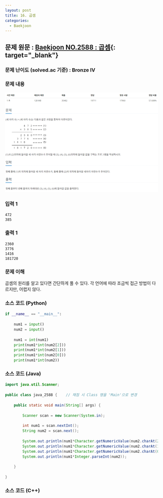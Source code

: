 ```yaml
---
layout: post
title: 16. 곱셈
categories:
  - Baekjoon
---
```


## 문제 원문 : [Baekjoon NO.2588 : 곱셈](https://www.acmicpc.net/problem/2588){: target="_blank"}  

### 문제 난이도 (solved.ac 기준) : Bronze IV

### 문제 내용
![2588_multiple](/assets/images/Baekjoon/2588_multiple.PNG)  

### 입력 1
```
472
385
```
### 출력 1
```
2360
3776
1416
181720
```  

### 문제 이해
곱셈의 원리를 알고 있다면 간단하게 풀 수 있다.
각 언어에 따라 조금씩 접근 방법이 다르지만, 어렵지 않다.

### 소스 코드 (Python)
```python
if __name__ == "__main__":
    
    num1 = input()
    num2 = input()

    num1 = int(num1)
    print(num1*int(num2[2]))
    print(num1*int(num2[1]))
    print(num1*int(num2[0]))
    print(num1*int(num2))


```  

### 소스 코드 (Java)
```java
import java.util.Scanner;

public class java_2588 {    // 채점 시 Class 명을 'Main'으로 변경

    public static void main(String[] args) {
        
        Scanner scan = new Scanner(System.in);
       
        int num1 = scan.nextInt();
        String num2 = scan.next();

        System.out.println(num1*Character.getNumericValue(num2.charAt(2)));
        System.out.println(num1*Character.getNumericValue(num2.charAt(1)));
        System.out.println(num1*Character.getNumericValue(num2.charAt(0)));
        System.out.println(num1*Integer.parseInt(num2));
       
    }
    
}
```  

### 소스 코드 (C++)

```cpp


```

